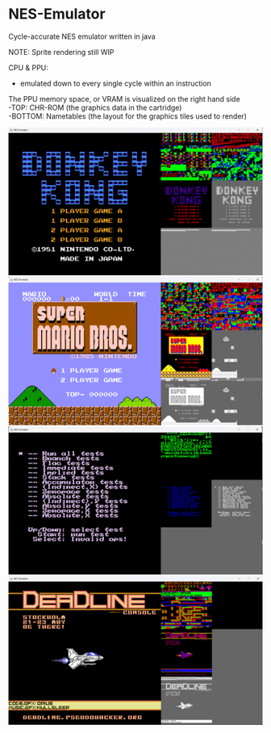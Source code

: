 # NES-Emulator
Cycle-accurate NES emulator written in java

NOTE: Sprite rendering still WIP

CPU & PPU:
  - emulated down to every single cycle within an instruction

The PPU memory space, or VRAM is visualized on the right hand side<br>
  -TOP: CHR-ROM (the graphics data in the cartridge)<br>
  -BOTTOM: Nametables (the layout for the graphics tiles used to render) 

![alt text](https://github.com/sebeid4556/NES-Emulator/blob/main/screenshot/donkeykong.png?raw=true)
![alt text](https://github.com/sebeid4556/NES-Emulator/blob/main/screenshot/smb.png?raw=true)
![alt text](https://github.com/sebeid4556/NES-Emulator/blob/main/screenshot/nestest.png?raw=true)
![alt text](https://github.com/sebeid4556/NES-Emulator/blob/main/screenshot/test.png?raw=true)
